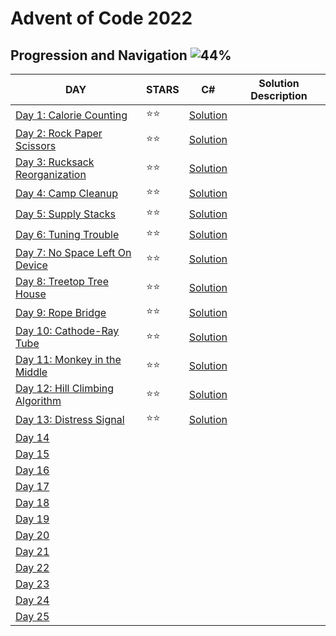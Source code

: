 # Advent of Code 2022

## Progression and Navigation ![44%](https://progress-bar.dev/44)

| DAY                                                          | STARS | C#                            | Solution Description |
| ------------------------------------------------------------ | ----- | ----------------------------- | -------------------- |
| [Day 1: Calorie Counting](https://adventofcode.com/2022/day/1) | ⭐️⭐️    | [Solution](./day01/Program.cs) |                      |
| [Day 2: Rock Paper Scissors](https://adventofcode.com/2022/day/2) | ⭐️⭐️    | [Solution](./day02/Program.cs) |                      |
| [Day 3: Rucksack Reorganization](https://adventofcode.com/2022/day/3) | ⭐️⭐️ | [Solution](./day03/Program.cs) |                      |
| [Day 4: Camp Cleanup](https://adventofcode.com/2022/day/4) | ⭐️⭐️ | [Solution](./day04/Program.cs) |                      |
| [Day 5: Supply Stacks](https://adventofcode.com/2022/day/5) | ⭐️⭐️ | [Solution](./day05/Program.cs) |                      |
| [Day 6: Tuning Trouble](https://adventofcode.com/2022/day/6) | ⭐️⭐️ | [Solution](./day06/Program.cs) |                      |
| [Day 7: No Space Left On Device](https://adventofcode.com/2022/day/7) | ⭐️⭐️ | [Solution](./day07/Program.cs) |                      |
| [Day 8: Treetop Tree House](https://adventofcode.com/2022/day/8) | ⭐️⭐️ | [Solution](./day08/Program.cs) |                      |
| [Day 9: Rope Bridge](https://adventofcode.com/2022/day/9) | ⭐️⭐️ | [Solution](./day09/Program.cs) |                      |
| [Day 10: Cathode-Ray Tube](https://adventofcode.com/2022/day/10) | ⭐️⭐️ | [Solution](./day10/Program.cs) |                      |
| [Day 11: Monkey in the Middle](https://adventofcode.com/2022/day/11) | ⭐️⭐️ | [Solution](./day11/Program.cs) |                      |
| [Day 12: Hill Climbing Algorithm](https://adventofcode.com/2022/day/12) | ⭐️⭐️ | [Solution](./day12/Program.cs) |                      |
| [Day 13: Distress Signal](https://adventofcode.com/2022/day/13) | ⭐️⭐️ | [Solution](./day13/Program.cs) |                      |
| [Day 14](https://adventofcode.com/2022/day/14)              |       |                               |                      |
| [Day 15](https://adventofcode.com/2022/day/15)              |       |                               |                      |
| [Day 16](https://adventofcode.com/2022/day/16)              |       |                               |                      |
| [Day 17](https://adventofcode.com/2022/day/17)              |       |                               |                      |
| [Day 18](https://adventofcode.com/2022/day/18)              |       |                               |                      |
| [Day 19](https://adventofcode.com/2022/day/19)              |       |                               |                      |
| [Day 20](https://adventofcode.com/2022/day/20)              |       |                               |                      |
| [Day 21](https://adventofcode.com/2022/day/21)              |       |                               |                      |
| [Day 22](https://adventofcode.com/2022/day/22)              |       |                               |                      |
| [Day 23](https://adventofcode.com/2022/day/23)              |       |                               |                      |
| [Day 24](https://adventofcode.com/2022/day/24)              |       |                               |                      |
| [Day 25](https://adventofcode.com/2022/day/25)              |       |                               |                      |
